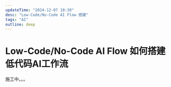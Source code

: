 ```yaml
---
updateTime: "2024-12-07 10:30"
desc: "Low-Code/No-Code AI Flow 搭建"
tags: "AI"
outline: deep
---
```


# Low-Code/No-Code AI Flow 如何搭建低代码AI工作流

施工中。。。